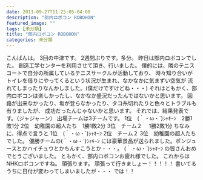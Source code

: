 ```yaml
---
date: 2011-09-27T11:25:05-04:00
description: "部内ロボコン ROBOHON"
featured_image: ""
tags: [未分類]
title: "部内ロボコン ROBOHON"
categories: 未分類
---
```


こんばんは。
3回の中津です。
2週間ぶりです。多分。
昨日は部内ロボコンでした。
創造工学センターを利用させて頂き、行いました。
僕的には、隣のテニスコートで自分の所属しているテニスサークルが活動しており、
時々知り合いがトイレを借りにやってくるという状況が生まれ、なかなかに気まずい空気が
流れてしまったりなんかしました。(僕だけですけどね・・・)
それはともかく、部内ロボコンは楽しかったし、なかなか盛況だったんではないかと思います。
回路が出来なかったり、坂が登らなかったり、タコ糸切れたりと色々とトラブルも有りましたが、
成功だったんじゃないかと思います。
それでは、結果発表です。（ジャジャーン）
出場チームは3チームです。
1位　(｀・ω・´)ｼｬｷｰﾝ　2勝1敗1分
2位　幼稚園の超人たち　1勝1敗2分
3位　チーム２　 1勝2敗1分
ちなみに、得点で言うと
1位　(｀・ω・´)ｼｬｷｰﾝ
2位　チーム２
3位　幼稚園の超人たち
でした。
優勝チームの(｀・ω・´)ｼｬｷｰﾝ には豪華景品が送られました。ポンジュースとかハイチュウとかちんすこうとか・・・。
(｀・ω・´)ｼｬｷｰﾝ の皆さんおめでとうございました。
ともかく、部内ロボコンお疲れ様でした。
これからはNHKロボコンですね。
頑張ります。
頑張って行きましょー！！！！！
書いてるうちに日付が変わってしまいましたが・・・
では！！
